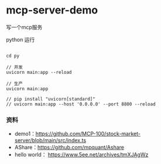 # mcp-server-demo
写一个mcp服务


python 运行

```

cd py

// 开发
uvicorn main:app --reload   

// 生产
uvicorn main:app

// pip install "uvicorn[standard]"
// uvicorn main:app --host '0.0.0.0' --port 8800 --reload

```


### 资料
* demo1：https://github.com/MCP-100/stock-market-server/blob/main/src/index.ts
* AShare：https://github.com/mpquant/Ashare
* hello world： https://www.5ee.net/archives/tmXJAgWz
